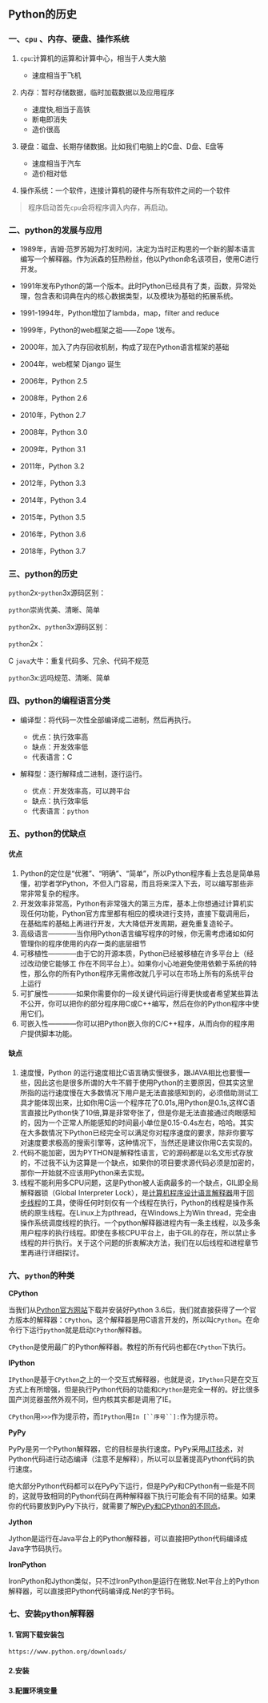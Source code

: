 ## Python的历史

### 一、`cpu` 、内存、硬盘、操作系统

1. `cpu`:计算机的运算和计算中心，相当于人类大脑
   - 速度相当于飞机

2. 内存：暂时存储数据，临时加载数据以及应用程序
   - 速度快,相当于高铁
   - 断电即消失
   - 造价很高

3. 硬盘：磁盘、长期存储数据。比如我们电脑上的C盘、D盘、E盘等
   - 速度相当于汽车
   - 造价相对低
4. 操作系统：一个软件，连接计算机的硬件与所有软件之间的一个软件

> 程序启动首先`cpu`会将程序调入内存，再启动。

### 二、python的发展与应用

- 1989年，吉姆·范罗苏姆为打发时间，决定为当时正构思的一个新的脚本语言编写一个解释器。作为派森的狂热粉丝，他以Python命名该项目，使用C进行开发。

- 1991年发布Python的第一个版本。此时Python已经具有了类，函数，异常处理，包含表和词典在内的核心数据类型，以及模块为基础的拓展系统。

- 1991-1994年，Python增加了lambda，map，filter and reduce

- 1999年，Python的web框架之祖——Zope 1发布。

- 2000年，加入了内存回收机制，构成了现在Python语言框架的基础

- 2004年，web框架 Django 诞生

- 2006年，Python 2.5

- 2008年，Python 2.6

- 2010年，Python 2.7

- 2008年，Python 3.0

- 2009年，Python 3.1

- 2011年，Python 3.2

- 2012年，Python 3.3

- 2014年，Python 3.4

- 2015年，Python 3.5

- 2016年，Python 3.6

- 2018年，Python 3.7

### 三、python的历史

`python`2x-`python`3x源码区别：

`python`崇尚优美、清晰、简单

`python`2x、`python`3x源码区别：

`python`2x：

 C `java`大牛：重复代码多、冗余、代码不规范

`python`3x:远吗规范、清晰、简单

### 四、python的编程语言分类

- 编译型：将代码一次性全部编译成二进制，然后再执行。
  - 优点：执行效率高
  - 缺点：开发效率低
  - 代表语言：C

- 解释型：逐行解释成二进制，逐行运行。
  - 优点：开发效率高，可以跨平台
  - 缺点：执行效率低
  - 代表语言：`python`

### 五、python的优缺点

#### 优点

1. Python的定位是“优雅”、“明确”、“简单”，所以Python程序看上去总是简单易懂，初学者学Python，不但入门容易，而且将来深入下去，可以编写那些非常非常复杂的程序。
2. 开发效率非常高，Python有非常强大的第三方库，基本上你想通过计算机实现任何功能，Python官方库里都有相应的模块进行支持，直接下载调用后，在基础库的基础上再进行开发，大大降低开发周期，避免重复造轮子。
3. 高级语言————当你用Python语言编写程序的时候，你无需考虑诸如如何管理你的程序使用的内存一类的底层细节
4. 可移植性————由于它的开源本质，Python已经被移植在许多平台上（经过改动使它能够工 作在不同平台上）。如果你小心地避免使用依赖于系统的特性，那么你的所有Python程序无需修改就几乎可以在市场上所有的系统平台上运行
5. 可扩展性————如果你需要你的一段关键代码运行得更快或者希望某些算法不公开，你可以把你的部分程序用C或C++编写，然后在你的Python程序中使用它们。
6. 可嵌入性————你可以把Python嵌入你的C/C++程序，从而向你的程序用户提供脚本功能。

#### 缺点

1. 速度慢，Python 的运行速度相比C语言确实慢很多，跟JAVA相比也要慢一些，因此这也是很多所谓的大牛不屑于使用Python的主要原因，但其实这里所指的运行速度慢在大多数情况下用户是无法直接感知到的，必须借助测试工具才能体现出来，比如你用C运一个程序花了0.01s,用Python是0.1s,这样C语言直接比Python快了10倍,算是非常夸张了，但是你是无法直接通过肉眼感知的，因为一个正常人所能感知的时间最小单位是0.15-0.4s左右，哈哈。其实在大多数情况下Python已经完全可以满足你对程序速度的要求，除非你要写对速度要求极高的搜索引擎等，这种情况下，当然还是建议你用C去实现的。
2. 代码不能加密，因为PYTHON是解释性语言，它的源码都是以名文形式存放的，不过我不认为这算是一个缺点，如果你的项目要求源代码必须是加密的，那你一开始就不应该用Python来去实现。
3. 线程不能利用多CPU问题，这是Python被人诟病最多的一个缺点，GIL即全局解释器锁（Global Interpreter Lock），是[计算机程序设计语言](http://zh.wikipedia.org/wiki/计算机程序设计语言)[解释器](http://zh.wikipedia.org/wiki/解释器)用于[同步](http://zh.wikipedia.org/wiki/同步)[线程](http://zh.wikipedia.org/wiki/线程)的工具，使得任何时刻仅有一个线程在执行，Python的线程是操作系统的原生线程。在Linux上为pthread，在Windows上为Win thread，完全由操作系统调度线程的执行。一个python解释器进程内有一条主线程，以及多条用户程序的执行线程。即使在多核CPU平台上，由于GIL的存在，所以禁止多线程的并行执行。关于这个问题的折衷解决方法，我们在以后线程和进程章节里再进行详细探讨。

### 六、`python`的种类

**CPython**

当我们从[Python官方网站](https://www.python.org/)下载并安装好Python 3.6后，我们就直接获得了一个官方版本的解释器：`CPython`。这个解释器是用C语言开发的，所以叫`CPython`。在命令行下运行`python`就是启动`CPython`解释器。

`CPython`是使用最广的Python解释器。教程的所有代码也都在`CPython`下执行。

**IPython**

`IPython`是基于`CPython`之上的一个交互式解释器，也就是说，`IPython`只是在交互方式上有所增强，但是执行Python代码的功能和`CPython`是完全一样的。好比很多国产浏览器虽然外观不同，但内核其实都是调用了IE。

`CPython`用`>>>`作为提示符，而`IPython`用`In [``序号``]:`作为提示符。

**PyPy**

PyPy是另一个Python解释器，它的目标是执行速度。PyPy采用[JIT技术](http://en.wikipedia.org/wiki/Just-in-time_compilation)，对Python代码进行动态编译（注意不是解释），所以可以显著提高Python代码的执行速度。

绝大部分Python代码都可以在PyPy下运行，但是PyPy和CPython有一些是不同的，这就导致相同的Python代码在两种解释器下执行可能会有不同的结果。如果你的代码要放到PyPy下执行，就需要了解[PyPy和CPython的不同点](http://pypy.readthedocs.org/en/latest/cpython_differences.html)。

**Jython**

Jython是运行在Java平台上的Python解释器，可以直接把Python代码编译成Java字节码执行。

**IronPython**

IronPython和Jython类似，只不过IronPython是运行在微软.Net平台上的Python解释器，可以直接把Python代码编译成.Net的字节码。

### 七、安装python解释器

#### 1. 官网下载安装包

`https://www.python.org/downloads/`

#### 2.安装

#### 3.配置环境变量


